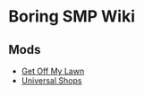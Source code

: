 # Boring SMP Wiki

## Mods
- [Get Off My Lawn](./mods/goml/index.md)
- [Universal Shops](./mods/universal_shops/index.md)

